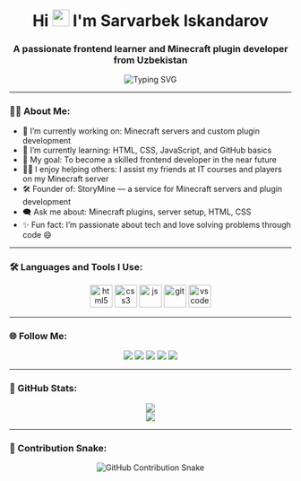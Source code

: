 <h1 align="center">Hi <img src="https://em-content.zobj.net/source/microsoft-teams/363/waving-hand_1f44b.png" width="30px"/> I'm Sarvarbek Iskandarov</h1>
<h3 align="center">A passionate frontend learner and Minecraft plugin developer from Uzbekistan</h3>

<p align="center">
  <img src="https://readme-typing-svg.herokuapp.com?font=Fira+Code&weight=500&size=24&pause=1000&center=true&width=435&lines=Frontend+Learner;Minecraft+Plugin+Developer;Founder+of+StoryMine;Let's+build+together!" alt="Typing SVG" />
</p>

---

### 👨‍💻 About Me:
- 🔭 I’m currently working on: Minecraft servers and custom plugin development  
- 🌱 I’m currently learning: HTML, CSS, JavaScript, and GitHub basics  
- 🎯 My goal: To become a skilled frontend developer in the near future  
- 👨‍🏫 I enjoy helping others: I assist my friends at IT courses and players on my Minecraft server  
- 🛠️ Founder of: StoryMine — a service for Minecraft servers and plugin development  
- 🗨️ Ask me about: Minecraft plugins, server setup, HTML, CSS  
- ✨ Fun fact: I’m passionate about tech and love solving problems through code 😄

---

### 🛠️ Languages and Tools I Use:
<p align="center">
  <img src="https://cdn.jsdelivr.net/gh/devicons/devicon/icons/html5/html5-original.svg" alt="html5" width="40" height="40"/>
  <img src="https://cdn.jsdelivr.net/gh/devicons/devicon/icons/css3/css3-original.svg" alt="css3" width="40" height="40"/>
  <img src="https://cdn.jsdelivr.net/gh/devicons/devicon/icons/javascript/javascript-original.svg" alt="js" width="40" height="40"/>
  <img src="https://cdn.jsdelivr.net/gh/devicons/devicon/icons/git/git-original.svg" alt="git" width="40" height="40"/>
  <img src="https://cdn.jsdelivr.net/gh/devicons/devicon/icons/vscode/vscode-original.svg" alt="vscode" width="40" height="40"/>
</p>

---

###  🌐 Follow Me:
<p align="center">
  <a href="https://www.instagram.com/iskandarrovs/" target="_blank"><img src="https://img.shields.io/badge/Instagram-E4405F?style=for-the-badge&logo=instagram&logoColor=white" /></a>
  <a href="https://www.youtube.com/@SarvarGamer2736" target="_blank"><img src="https://img.shields.io/badge/YouTube-FF0000?style=for-the-badge&logo=youtube&logoColor=white" /></a>
  <a href="https://t.me/SarvarGamer_YT" target="_blank"><img src="https://img.shields.io/badge/Telegram-2CA5E0?style=for-the-badge&logo=telegram&logoColor=white" /></a>
  <a href="https://vk.com/sarvargamer_yt" target="_blank"><img src="https://img.shields.io/badge/VK-4680C2?style=for-the-badge&logo=vk&logoColor=white" /></a>
  <a href="https://www.facebook.com/profile.php?id=61562006013876" target="_blank"><img src="https://img.shields.io/badge/Facebook-1877F2?style=for-the-badge&logo=facebook&logoColor=white" /></a>
</p>

---

### 🌟 GitHub Stats:
<p align="center">
  <img src="https://github-readme-stats.vercel.app/api?username=SarvarDevYT&show_icons=true&theme=tokyonight" />
  <br/>
  <img src="https://github-readme-stats.vercel.app/api/top-langs/?username=SarvarDevYT&layout=compact&theme=tokyonight" />
</p>

---

### 🐍 Contribution Snake:
<!-- To make this work, set up the GitHub Actions snake animation as described at: https://github.com/Platane/snk -->
<p align="center">
  <img src="https://github.com/SarvarDevYT/SarvarDevYT/blob/output/github-contribution-grid-snake.svg" alt="GitHub Contribution Snake" />
</p>
